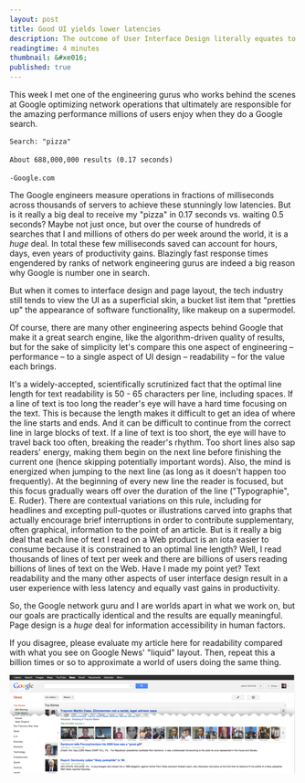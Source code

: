 ```yaml
---
layout: post
title: Good UI yields lower latencies
description: The outcome of User Interface Design literally equates to performance
readingtime: 4 minutes
thumbnail: &#xe016;
published: true
---
```


This week I met one of the engineering gurus who works behind the scenes at Google optimizing network operations that ultimately are responsible for the amazing performance millions of users enjoy when they do a Google search.

	Search: "pizza" 

	About 688,000,000 results (0.17 seconds)  

	-Google.com

The Google engineers measure operations in fractions of milliseconds across thousands of servers to achieve these stunningly low latencies. But is it really a big deal to receive my "pizza" in 0.17 seconds vs. waiting 0.5 seconds? Maybe not just once, but over the course of hundreds of searches that I and millions of others do per week around the world, it is a *huge* deal. In total these few milliseconds saved can account for hours, days, even years of productivity gains. Blazingly fast response times engendered by ranks of network engineering gurus are indeed a big reason why Google is number one in search.

But when it comes to interface design and page layout, the tech industry still tends to view the UI as a superficial skin, a bucket list item that "pretties up" the appearance of software functionality, like makeup on a supermodel.

Of course, there are many other engineering aspects behind Google that make it a great search engine, like the algorithm-driven quality of results, but for the sake of simplicity let's compare this one aspect of engineering – performance – to a single aspect of UI design – readability – for the value each brings.

It's a widely-accepted, scientifically scrutinized fact that the optimal line length for text readability is 50 - 65 characters per line, including spaces. If a line of text is too long the reader's eye will have a hard time focusing on the text. This is because the length makes it difficult to get an idea of where the line starts and ends. And it can be difficult to continue from the correct line in large blocks of text. If a line of text is too short, the eye will have to travel back too often, breaking the reader's rhythm. Too short lines also sap readers' energy, making them begin on the next line before finishing the current one (hence skipping potentially important words). Also, the mind is energized when jumping to the next line (as long as it doesn't happen too frequently). At the beginning of every new line the reader is focused, but this focus gradually wears off over the duration of the line ("Typographie", E. Ruder). There are contextual variations on this rule, including for headlines and excepting pull-quotes or illustrations carved into graphs that actually encourage brief interruptions in order to contribute supplementary, often graphical, information to the point of an article. But is it really a big deal that each line of text I read on a Web product is an iota easier to consume because it is constrained to an optimal line length? Well, I read thousands of lines of text per week and there are billions of users reading billions of lines of text on the Web. Have I made my point yet? Text readability and the many other aspects of user interface design result in a user experience with less latency and equally vast gains in productivity.

So, the Google network guru and I are worlds apart in what we work on, but our goals are practically identical and the results are equally meaningful. Page design is a *huge* deal for information accessibility in human factors.

If you disagree, please evaluate my article here for readability compared with what you see on Google News' "liquid" layout. Then, repeat this a billion times or so to approximate a world of users doing the same thing.


![Google UI](/assets/images/blog/google-ui.png "")